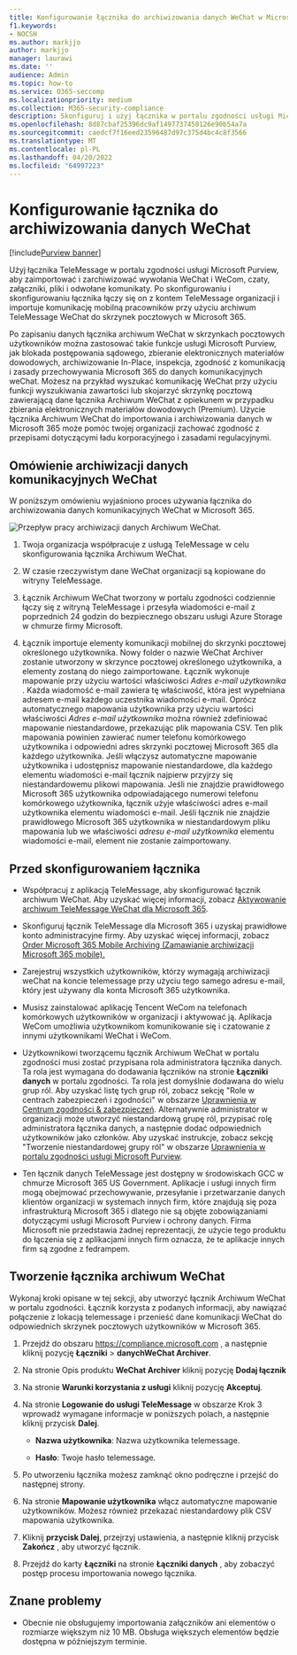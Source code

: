 ```yaml
---
title: Konfigurowanie łącznika do archiwizowania danych WeChat w Microsoft 365
f1.keywords:
- NOCSH
ms.author: markjjo
author: markjjo
manager: laurawi
ms.date: ''
audience: Admin
ms.topic: how-to
ms.service: O365-seccomp
ms.localizationpriority: medium
ms.collection: M365-security-compliance
description: Skonfiguruj i użyj łącznika w portalu zgodności usługi Microsoft Purview, aby zaimportować i zarchiwizować dane WeChat w Microsoft 365.
ms.openlocfilehash: 8d87cbaf25396dc9af1497737450126e90b54a7a
ms.sourcegitcommit: caedcf7f16eed23596487d97c375d4bc4c8f3566
ms.translationtype: MT
ms.contentlocale: pl-PL
ms.lasthandoff: 04/20/2022
ms.locfileid: "64997223"
---
```

# <a name="set-up-a-connector-to-archive-wechat-data"></a>Konfigurowanie łącznika do archiwizowania danych WeChat

[!include[Purview banner](../includes/purview-rebrand-banner.md)]

Użyj łącznika TeleMessage w portalu zgodności usługi Microsoft Purview, aby zaimportować i zarchiwizować wywołania WeChat i WeCom, czaty, załączniki, pliki i odwołane komunikaty. Po skonfigurowaniu i skonfigurowaniu łącznika łączy się on z kontem TeleMessage organizacji i importuje komunikację mobilną pracowników przy użyciu archiwum TeleMessage WeChat do skrzynek pocztowych w Microsoft 365.

Po zapisaniu danych łącznika archiwum WeChat w skrzynkach pocztowych użytkowników można zastosować takie funkcje usługi Microsoft Purview, jak blokada postępowania sądowego, zbieranie elektronicznych materiałów dowodowych, archiwizowanie In-Place, inspekcja, zgodność z komunikacją i zasady przechowywania Microsoft 365 do danych komunikacyjnych weChat. Możesz na przykład wyszukać komunikację WeChat przy użyciu funkcji wyszukiwania zawartości lub skojarzyć skrzynkę pocztową zawierającą dane łącznika Archiwum WeChat z opiekunem w przypadku zbierania elektronicznych materiałów dowodowych (Premium). Użycie łącznika Archiwum WeChat do importowania i archiwizowania danych w Microsoft 365 może pomóc twojej organizacji zachować zgodność z przepisami dotyczącymi ładu korporacyjnego i zasadami regulacyjnymi.

## <a name="overview-of-archiving-wechat-communication-data"></a>Omówienie archiwizacji danych komunikacyjnych WeChat

W poniższym omówieniu wyjaśniono proces używania łącznika do archiwizowania danych komunikacyjnych WeChat w Microsoft 365.

![Przepływ pracy archiwizacji danych Archiwum WeChat.](../media/WeChatConnectorWorkflow.png)

1. Twoja organizacja współpracuje z usługą TeleMessage w celu skonfigurowania łącznika Archiwum WeChat.

2. W czasie rzeczywistym dane WeChat organizacji są kopiowane do witryny TeleMessage.

3. Łącznik Archiwum WeChat tworzony w portalu zgodności codziennie łączy się z witryną TeleMessage i przesyła wiadomości e-mail z poprzednich 24 godzin do bezpiecznego obszaru usługi Azure Storage w chmurze firmy Microsoft.

4. Łącznik importuje elementy komunikacji mobilnej do skrzynki pocztowej określonego użytkownika. Nowy folder o nazwie WeChat Archiver zostanie utworzony w skrzynce pocztowej określonego użytkownika, a elementy zostaną do niego zaimportowane. Łącznik wykonuje mapowanie przy użyciu wartości właściwości *Adres e-mail użytkownika* . Każda wiadomość e-mail zawiera tę właściwość, która jest wypełniana adresem e-mail każdego uczestnika wiadomości e-mail. Oprócz automatycznego mapowania użytkownika przy użyciu wartości właściwości *Adres e-mail użytkownika* można również zdefiniować mapowanie niestandardowe, przekazując plik mapowania CSV. Ten plik mapowania powinien zawierać numer telefonu komórkowego użytkownika i odpowiedni adres skrzynki pocztowej Microsoft 365 dla każdego użytkownika. Jeśli włączysz automatyczne mapowanie użytkownika i udostępnisz mapowanie niestandardowe, dla każdego elementu wiadomości e-mail łącznik najpierw przyjrzy się niestandardowemu plikowi mapowania. Jeśli nie znajdzie prawidłowego Microsoft 365 użytkownika odpowiadającego numerowi telefonu komórkowego użytkownika, łącznik użyje właściwości adres e-mail użytkownika elementu wiadomości e-mail. Jeśli łącznik nie znajdzie prawidłowego Microsoft 365 użytkownika w niestandardowym pliku mapowania lub we właściwości *adresu e-mail użytkownika* elementu wiadomości e-mail, element nie zostanie zaimportowany.

## <a name="before-you-set-up-a-connector"></a>Przed skonfigurowaniem łącznika

- Współpracuj z aplikacją TeleMessage, aby skonfigurować łącznik archiwum WeChat. Aby uzyskać więcej informacji, zobacz [Aktywowanie archiwum TeleMessage WeChat dla Microsoft 365](https://www.telemessage.com/microsoft-365-activation-for-wechat-archiver/).

- Skonfiguruj łącznik TeleMessage dla Microsoft 365 i uzyskaj prawidłowe konto administracyjne firmy. Aby uzyskać więcej informacji, zobacz [Order Microsoft 365 Mobile Archiving (Zamawianie archiwizacji Microsoft 365 mobile).](https://www.telemessage.com/mobile-archiver/order-mobile-archiver-for-microsoft-365/)

- Zarejestruj wszystkich użytkowników, którzy wymagają archiwizacji weChat na koncie telemessage przy użyciu tego samego adresu e-mail, który jest używany dla konta Microsoft 365 użytkownika.

- Musisz zainstalować aplikację Tencent WeCom na telefonach komórkowych użytkowników w organizacji i aktywować ją. Aplikacja WeCom umożliwia użytkownikom komunikowanie się i czatowanie z innymi użytkownikami WeChat i WeCom.

- Użytkownikowi tworzącemu łącznik Archiwum WeChat w portalu zgodności musi zostać przypisana rola administratora łącznika danych. Ta rola jest wymagana do dodawania łączników na stronie **Łączniki danych** w portalu zgodności. Ta rola jest domyślnie dodawana do wielu grup ról. Aby uzyskać listę tych grup ról, zobacz sekcję "Role w centrach zabezpieczeń i zgodności" w obszarze [Uprawnienia w Centrum zgodności & zabezpieczeń](../security/office-365-security/permissions-in-the-security-and-compliance-center.md#roles-in-the-security--compliance-center). Alternatywnie administrator w organizacji może utworzyć niestandardową grupę ról, przypisać rolę administratora łącznika danych, a następnie dodać odpowiednich użytkowników jako członków. Aby uzyskać instrukcje, zobacz sekcję "Tworzenie niestandardowej grupy ról" w obszarze [Uprawnienia w portalu zgodności usługi Microsoft Purview](microsoft-365-compliance-center-permissions.md#create-a-custom-role-group).

- Ten łącznik danych TeleMessage jest dostępny w środowiskach GCC w chmurze Microsoft 365 US Government. Aplikacje i usługi innych firm mogą obejmować przechowywanie, przesyłanie i przetwarzanie danych klientów organizacji w systemach innych firm, które znajdują się poza infrastrukturą Microsoft 365 i dlatego nie są objęte zobowiązaniami dotyczącymi usługi Microsoft Purview i ochrony danych. Firma Microsoft nie przedstawia żadnej reprezentacji, że użycie tego produktu do łączenia się z aplikacjami innych firm oznacza, że te aplikacje innych firm są zgodne z fedrampem.

## <a name="create-a-wechat-archiver-connector"></a>Tworzenie łącznika archiwum WeChat

Wykonaj kroki opisane w tej sekcji, aby utworzyć łącznik Archiwum WeChat w portalu zgodności. Łącznik korzysta z podanych informacji, aby nawiązać połączenie z lokacją telemessage i przenieść dane komunikacji WeChat do odpowiednich skrzynek pocztowych użytkowników w Microsoft 365.

1. Przejdź do obszaru <https://compliance.microsoft.com> , a następnie kliknij pozycję **Łączniki** >  **danychWeChat Archiver**.

2. Na stronie Opis produktu **WeChat Archiver** kliknij pozycję **Dodaj łącznik**

3. Na stronie **Warunki korzystania z usługi** kliknij pozycję **Akceptuj**.

4. Na stronie **Logowanie do usługi TeleMessage** w obszarze Krok 3 wprowadź wymagane informacje w poniższych polach, a następnie kliknij przycisk **Dalej**.

    - **Nazwa użytkownika**: Nazwa użytkownika telemessage.

    - **Hasło**: Twoje hasło telemessage.

5. Po utworzeniu łącznika możesz zamknąć okno podręczne i przejść do następnej strony.

6. Na stronie **Mapowanie użytkownika** włącz automatyczne mapowanie użytkowników. Możesz również przekazać niestandardowy plik CSV mapowania użytkownika.

7. Kliknij **przycisk Dalej**, przejrzyj ustawienia, a następnie kliknij przycisk **Zakończ** , aby utworzyć łącznik.

8. Przejdź do karty **Łączniki** na stronie **Łączniki danych** , aby zobaczyć postęp procesu importowania nowego łącznika.

## <a name="known-issues"></a>Znane problemy

- Obecnie nie obsługujemy importowania załączników ani elementów o rozmiarze większym niż 10 MB. Obsługa większych elementów będzie dostępna w późniejszym terminie.
